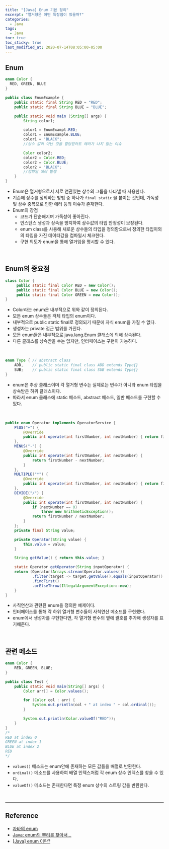 ```yaml
---
title: "[Java] Enum 기본 정리"
excerpt: "열거형은 어떤 특장점이 있을까?"
categories:
  - Java
tags:
  - Java
toc: true
toc_sticky: true
last_modified_at: 2020-07-14T08:05:00-05:00
---
```


## Enum

```java
enum Color {
  RED, GREEN, BLUE
}

public class EnumExample {
    public static final String RED = "RED";
    public static final String BLUE = "BLUE";

    public static void main (String[] args) {
        String color1;

        color1 = EnumExampl.RED;
        color1 = EnumExample.BLUE;
        color1 = "BLACK";
        //상수 값이 아닌 것을 할당받아도 에러가 나지 않는 이슈        

        Color color2;
        color2 = Color.RED;
        color2 = Color.BLUE;
        color2 = "BLACK";
        //컴파일 에러 발생         
    }     
}
```

* Enum은 열거형으로서 서로 연관있는 상수의 그룹을 나타낼 때 사용한다.
* 기존에 상수를 정의하는 방법 중 하나가 ``final static`` 을 붙이는 것인데, 가독성 및 상수 중복으로 인한 에러 등의 이슈가 존재한다.
* Enum의 장점
  * 코드가 단순해지며 가독성이 좋아진다.
  * 인스턴스 생성과 상속을 방지하여 상수값의 타입 안정성이 보장된다.
  * enum class를 사용해 새로운 상수들의 타입을 정의함으로써 정의한 타입이외의 타입을 가진 데이터값을 컴파일시 체크한다.
  * 구현 의도가 enum을 통해 열거임을 명시할 수 있다.

<br>

## Enum의 중요점

```java
class Color {
     public static final Color RED = new Color();
     public static final Color BLUE = new Color();
     public static final Color GREEN = new Color();
}
```

* Color라는 enum은 내부적으로 위와 같이 정의된다.
* 모든 enum 상수들은 객체 타입의 enum이다.
* 내부적으로 public static final로 정의되기 때문에 자식 enum을 가질 수 없다.
* 생성자는 private 접근 범위를 가진다.
* 모든 enum들은 내부적으로 java.lang.Enum 클래스에 의해 상속된다.
* 다른 클래스를 상속받을 수는 없지만, 인터페이스는 구현이 가능하다.

<br>

```java
enum Type { // abstract class
    ADD,    // public static final class ADD extends Type{}
    SUB;    // public static final class SUB extends Type{}
}
```

* enum은 추상 클래스이며 각 열거형 변수는 실제로는 변수가 아니라 enum 타입을 상속받은 하위 클래스이다.
* 따라서 enum 클래스에 static 메소드, abstract 메소드, 일반 메소드를 구현할 수 있다.

<br>

```java
public enum Operator implements OperatorService {
    PlUS("+") {
        @Override
        public int operate(int firstNumber, int nextNumber) { return firstNumber + nextNumber; }
    },
    MINUS("-") {
        @Override
        public int operate(int firstNumber, int nextNumber) {
            return firstNumber - nextNumber;
        }
    },
    MULTIPLE("*") {
        @Override
        public int operate(int firstNumber, int nextNumber) { return firstNumber * nextNumber; }
    },
    DIVIDE("/") {
        @Override
        public int operate(int firstNumber, int nextNumber) {
            if (nextNumber == 0)
                throw new ArithmeticException();
            return firstNumber / nextNumber;
        }
    };
    private final String value;

    private Operator(String value) {
        this.value = value;
    }

    String getValue() { return this.value; }

    static Operator getOperator(String inputOperator) {
    return (Operator)Arrays.stream(Operator.values())
            .filter(target -> target.getValue().equals(inputOperator))
            .findFirst()
            .orElseThrow(IllegalArgumentException::new);
    }
}
```

* 사칙연산과 관련된 enum을 정의한 예제이다.
* 인터페이스를 통해 각 하위 열거형 변수들이 사칙연산 메소드를 구현했다.
* enum에서 생성자를 구현한다면, 각 열거형 변수의 옆에 괄호를 추가해 생성자를 표기해준다.

<br>

## 관련 메소드

```java
enum Color {
    RED, GREEN, BLUE;
}

public class Test {
    public static void main(String[] args) {
        Color arr[] = Color.values();

        for (Color col : arr) {
            System.out.println(col + " at index " + col.ordinal());
        }

        System.out.println(Color.valueOf("RED"));
    }
}
/*
RED at index 0
GREEN at index 1
BLUE at index 2
RED
*/
```

* ``values()`` 메소드는 enum안에 존재하는 모든 값들을 배열로 반환한다.
* ``ordinal()`` 메소드를 사용하여 배열 인덱스처럼 각 enum 상수 인덱스를 찾을 수 있다.
* ``valueOf()`` 메소드는 존재한다면 특정 enum 상수의 스트링 값을 반환한다.

<br>

---

## Reference

*	[자바의 enum](https://velog.io/@pop8682/Enum-27k067ns4a)
* [Java: enum의 뿌리를 찾아서...](http://www.nextree.co.kr/p11686/)
* [[Java] enum 이란?](https://limkydev.tistory.com/50)
